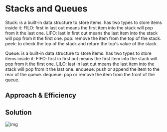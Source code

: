 # Stacks and Queues

Stuck: is a built-in data structure to store items.
has two types to store items inside it:
FILO: first in last out means the first item into the stack will pop from it the last one.
LIFO: last in first out means the last item into the stack will pop from it the first one.
pop: remove the item from the top of the stack.
peek: to check the top of the stack and return the top's value of the stack.

Queue: is a built-in data structure to store items.
has two types to store items inside it:
FIFO: first in first out means the first item into the stack will pop from it the first one.
LILO: last in last out means the last item into the stack will pop from it the last one.
enqueue: push or append the item to the rear of the queue.
dequeue: pop or remove the item from the front of the queue.


## Approach & Efficiency
<!--  -->

## Solution

![img]("https://drive.google.com/file/d/1zuGJKppUphyNPpqeK_pdYET2ACI2tY70/view?usp=sharing")
